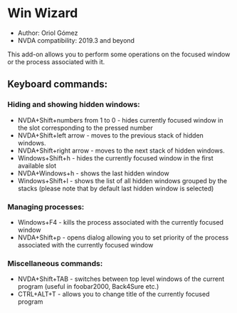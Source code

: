 # Win Wizard

* Author: Oriol Gómez
* NVDA compatibility: 2019.3 and beyond

This add-on allows you to perform some operations on the focused window or the process associated with it.

## Keyboard commands:
### Hiding and showing hidden windows:
* NVDA+Shift+numbers from 1 to 0 - hides  currently focused window in the slot corresponding to the pressed number
* NVDA+Shift+left arrow - moves to the previous stack of hidden windows.
* NVDA+Shift+right arrow - moves to the next stack of hidden windows.
* Windows+Shift+h - hides the currently focused window in the first available slot
* NVDA+Windows+h - shows the last hidden window
* Windows+Shift+l - shows the list of all hidden windows grouped by the stacks (please note that by default last hidden window is selected)

### Managing processes:
* Windows+F4 - kills the process associated with the currently focused window
* NVDA+Shift+p - opens dialog allowing you to set priority of the process associated with the currently focused window

### Miscellaneous  commands:
* NVDA+Shift+TAB - switches between top level windows of the current program (useful in foobar2000, Back4Sure etc.)
* CTRL+ALT+T - allows you to change title of the currently focused program

